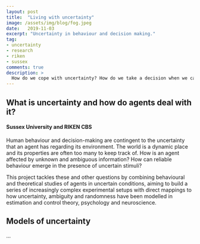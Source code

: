 ```yaml
---
layout: post
title:  "Living with uncertainty"
image: /assets/img/blog/fog.jpeg
date:   2019-11-03
excerpt: "Uncertainty in behaviour and decision making."
tag:
- uncertainty
- research
- riken
- sussex
comments: true
description: >
  How do we cope with uncertainty? How do we take a decision when we can't know precisely what's happening around us, for example, on a misty day?
---
```



## What is uncertainty and how do agents deal with it?
#### Sussex University and RIKEN CBS
Human behaviour and decision-making are contingent to the uncertainty that an agent has regarding its environment. The world is a dynamic place and its properties are often too many to keep track of. How is an agent affected by unknown and ambiguous information? How can reliable behaviour emerge in the presence of uncertain stimuli?

This project tackles these and other questions by combining behavioural and theoretical studies of agents in uncertain conditions, aiming to build a series of increasingly complex experimental setups with direct mappings to how uncertainty, ambiguity and randomness have been modelled in estimation and control theory, psychology and neuroscience.

## Models of uncertainty

...